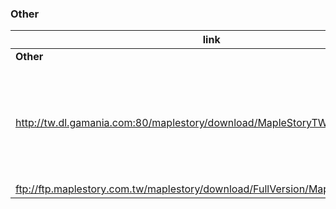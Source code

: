 
### Other
|link|desc|
|----|----|
|**Other**|
|http://tw.dl.gamania.com:80/maplestory/download/MapleStoryTW_GameGuard.exe|Not sure which version, 2006-04-07 info from wayback machine|
|ftp://ftp.maplestory.com.tw/maplestory/download/FullVersion/MapleStory_Fix.exe|1.4MB|

